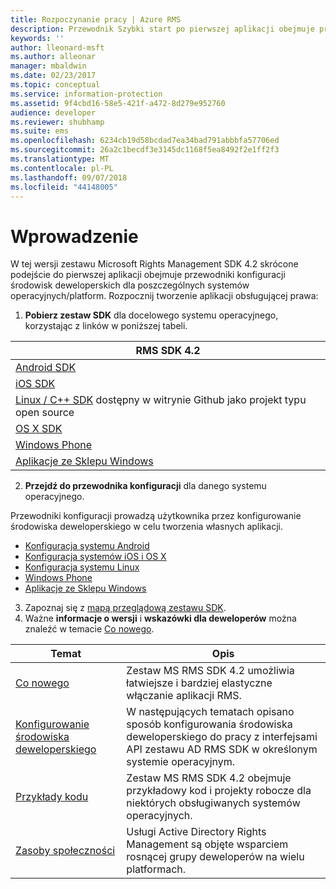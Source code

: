 ```yaml
---
title: Rozpoczynanie pracy | Azure RMS
description: Przewodnik Szybki start po pierwszej aplikacji obejmuje przewodniki konfiguracji środowisk deweloperskich dla poszczególnych systemów operacyjnych/platform.
keywords: ''
author: lleonard-msft
ms.author: alleonar
manager: mbaldwin
ms.date: 02/23/2017
ms.topic: conceptual
ms.service: information-protection
ms.assetid: 9f4cbd16-58e5-421f-a472-8d279e952760
audience: developer
ms.reviewer: shubhamp
ms.suite: ems
ms.openlocfilehash: 6234cb19d58bcdad7ea34bad791abbbfa57706ed
ms.sourcegitcommit: 26a2c1becdf3e3145dc1168f5ea8492f2e1ff2f3
ms.translationtype: MT
ms.contentlocale: pl-PL
ms.lasthandoff: 09/07/2018
ms.locfileid: "44148005"
---
```

# <a name="get-started"></a>Wprowadzenie

W tej wersji zestawu Microsoft Rights Management SDK 4.2 skrócone podejście do pierwszej aplikacji obejmuje przewodniki konfiguracji środowisk deweloperskich dla poszczególnych systemów operacyjnych/platform. Rozpocznij tworzenie aplikacji obsługującej prawa:

1. **Pobierz zestaw SDK** dla docelowego systemu operacyjnego, korzystając z linków w poniższej tabeli.

  |RMS SDK 4.2|
  |---------------|
  |[Android SDK](http://Go.Microsoft.Com/FWLink/p/?LinkId=404271)|
  |[iOS SDK](http://Go.Microsoft.Com/FWLink/p/?LinkId=404272)|
  |[Linux / C++ SDK](https://github.com/AzureAD/rms-sdk-for-cpp) dostępny w witrynie Github jako projekt typu open source|
  |[OS X SDK](http://Go.Microsoft.Com/FWLink/p/?LinkId=404273)|
  |[Windows Phone](http://go.microsoft.com/fwlink/p/?LinkId=524758)|
  |[Aplikacje ze Sklepu Windows](http://go.microsoft.com/fwlink/p/?LinkID=526163)|

2. **Przejdź do przewodnika konfiguracji** dla danego systemu operacyjnego.

  Przewodniki konfiguracji prowadzą użytkownika przez konfigurowanie środowiska deweloperskiego w celu tworzenia własnych aplikacji.
  - [Konfiguracja systemu Android](android-sdk.md)
  - [Konfiguracja systemów iOS i OS X](ios-sdk.md)          
  - [Konfiguracja systemu Linux](linux-setup.md)              
  - [Windows Phone](windows-phone-apps.md)     
  - [Aplikacje ze Sklepu Windows](winrt-sdk.md)

3. Zapoznaj się z [mapą przeglądową zestawu SDK](api-reference-4-2.md).
4. Ważne **informacje o wersji** i **wskazówki dla deweloperów** można znaleźć w temacie [Co nowego](release-notes.md).

  |Temat|Opis|
  |-----|-----------|
  |[Co nowego](release-notes.md)|Zestaw MS RMS SDK 4.2 umożliwia łatwiejsze i bardziej elastyczne włączanie aplikacji RMS.|
  |[Konfigurowanie środowiska deweloperskiego](setup-developer-environment.md)|W następujących tematach opisano sposób konfigurowania środowiska deweloperskiego do pracy z interfejsami API zestawu AD RMS SDK w określonym systemie operacyjnym.|
  |[Przykłady kodu](code-examples.md)|Zestaw MS RMS SDK 4.2 obejmuje przykładowy kod i projekty robocze dla niektórych obsługiwanych systemów operacyjnych.|
  |[Zasoby społeczności](community-resources.md)|Usługi Active Directory Rights Management są objęte wsparciem rosnącej grupy deweloperów na wielu platformach.|
